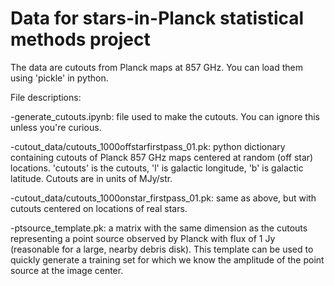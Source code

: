 # Data for stars-in-Planck statistical methods project

The data are cutouts from Planck maps at 857 GHz.  You can load them using 'pickle' in python.

File descriptions:

-generate_cutouts.ipynb: file used to make the cutouts.  You can ignore this unless you're curious.

-cutout_data/cutouts_1000offstarfirstpass_01.pk: python dictionary containing cutouts of Planck 857 GHz maps centered at random (off star) locations.  'cutouts' is the cutouts, 'l' is galactic longitude, 'b' is galactic latitude.  Cutouts are in units of MJy/str.

-cutout_data/cutouts_1000onstar_firstpass_01.pk: same as above, but with cutouts centered on locations of real stars.

-ptsource_template.pk: a matrix with the same dimension as the cutouts representing a point source observed by Planck with flux of 1 Jy (reasonable for a large, nearby debris disk).  This template can be used to quickly generate a training set for which we know the amplitude of the point source at the image center.
